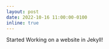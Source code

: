 ```yaml
---
layout: post
date: 2022-10-16 11:00:00-0100
inline: true
---
```


Started Working on a website in Jekyll!
